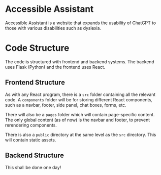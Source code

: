 # Accessible Assistant
Accessible Assistant is a website that expands the usability of ChatGPT to those with various disabilities such as dyslexia.

# Code Structure
The code is structured with frontend and backend systems. The backend uses Flask (Python) and the frontend uses React.

## Frontend Structure
As with any React program, there is a `src` folder containing all the relevant code. A `components` folder will be for
storing different React components, such as a navbar, footer, side panel, chat boxes, forms, etc.

There will also be a `pages` folder which will contain page-specific content. The only global content (as of now)
is the navbar and footer, to prevent rerendering components.

There is also a `public` directory at the same level as the `src` directory. This will contain static assets.

## Backend Structure
This shall be done one day!